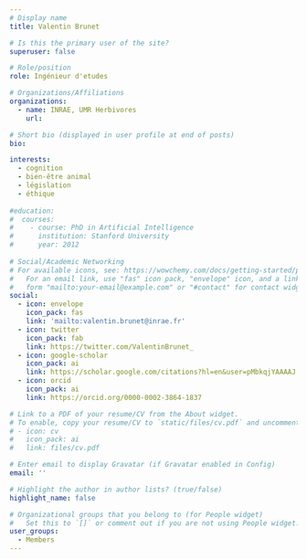 ```yaml
---
# Display name
title: Valentin Brunet

# Is this the primary user of the site?
superuser: false

# Role/position
role: Ingénieur d'etudes

# Organizations/Affiliations
organizations:
  - name: INRAE, UMR Herbivores
    url: 

# Short bio (displayed in user profile at end of posts)
bio: 

interests:
  - cognition
  - bien-être animal
  - législation
  - éthique
  
#education:
#  courses:
#    - course: PhD in Artificial Intelligence
#      institution: Stanford University
#      year: 2012
 
# Social/Academic Networking
# For available icons, see: https://wowchemy.com/docs/getting-started/page-builder/#icons
#   For an email link, use "fas" icon pack, "envelope" icon, and a link in the
#   form "mailto:your-email@example.com" or "#contact" for contact widget.
social:
  - icon: envelope
    icon_pack: fas
    link: 'mailto:valentin.brunet@inrae.fr'
  - icon: twitter
    icon_pack: fab
    link: https://twitter.com/ValentinBrunet_
  - icon: google-scholar
    icon_pack: ai
    link: https://scholar.google.com/citations?hl=en&user=pMbkqjYAAAAJ
  - icon: orcid
    icon_pack: ai
    link: https://orcid.org/0000-0002-3864-1837

# Link to a PDF of your resume/CV from the About widget.
# To enable, copy your resume/CV to `static/files/cv.pdf` and uncomment the lines below.
# - icon: cv
#   icon_pack: ai
#   link: files/cv.pdf

# Enter email to display Gravatar (if Gravatar enabled in Config)
email: ''

# Highlight the author in author lists? (true/false)
highlight_name: false

# Organizational groups that you belong to (for People widget)
#   Set this to `[]` or comment out if you are not using People widget.
user_groups:
  - Members
---
```

